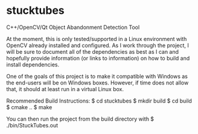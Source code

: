 stucktubes
==========

C++/OpenCV/Qt Object Abandonment Detection Tool

At the moment, this is only tested/supported in a Linux environment with OpenCV
already installed and configured.  As I work through the project, I will be
sure to document all of the dependencies as best as I can and hopefully provide
information (or links to information) on how to build and install dependencies.

One of the goals of this project is to make it compatible with Windows as the
end-users will be on Windows boxes.  However, if time does not allow that, it
should at least run in a virtual Linux box.

Recommended Build Instructions:
$ cd stucktubes
$ mkdir build
$ cd build
$ cmake ..
$ make

You can then run the project from the build directory with
$ ./bin/StuckTubes.out
